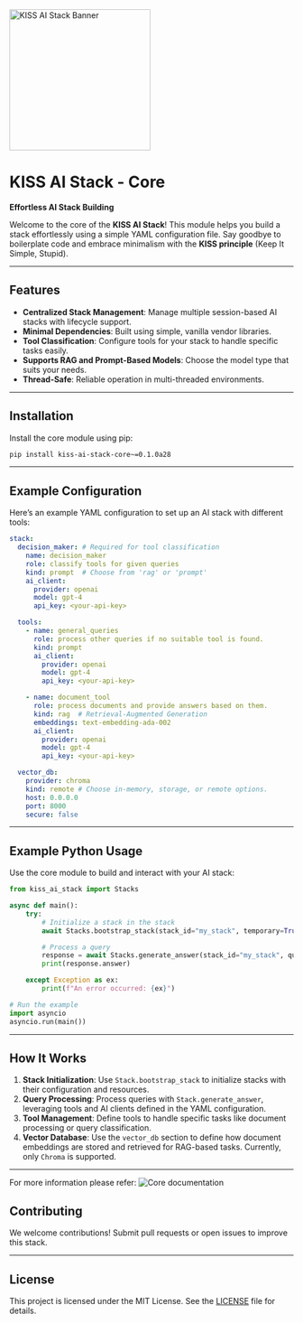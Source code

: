 
<div style="text-align: left; margin-bottom: 20px;">
  <img src="https://kiss-ai-stack.github.io/kissaistack.svg" alt="KISS AI Stack Banner" style="max-width: auto; height: 250px">
</div>

# KISS AI Stack - Core

**Effortless AI Stack Building**

Welcome to the core of the **KISS AI Stack**! This module helps you build a stack effortlessly using a simple YAML configuration file. Say goodbye to boilerplate code and embrace minimalism with the **KISS principle** (Keep It Simple, Stupid).

---

## Features

- **Centralized Stack Management**: Manage multiple session-based AI stacks with lifecycle support.
- **Minimal Dependencies**: Built using simple, vanilla vendor libraries.
- **Tool Classification**: Configure tools for your stack to handle specific tasks easily.
- **Supports RAG and Prompt-Based Models**: Choose the model type that suits your needs.
- **Thread-Safe**: Reliable operation in multi-threaded environments.

---

## Installation

Install the core module using pip:

```bash
pip install kiss-ai-stack-core~=0.1.0a28
```

---

## Example Configuration

Here’s an example YAML configuration to set up an AI stack with different tools:

```yaml
stack:
  decision_maker: # Required for tool classification
    name: decision_maker
    role: classify tools for given queries
    kind: prompt  # Choose from 'rag' or 'prompt'
    ai_client:
      provider: openai
      model: gpt-4
      api_key: <your-api-key>

  tools:
    - name: general_queries
      role: process other queries if no suitable tool is found.
      kind: prompt
      ai_client:
        provider: openai
        model: gpt-4
        api_key: <your-api-key>

    - name: document_tool
      role: process documents and provide answers based on them.
      kind: rag  # Retrieval-Augmented Generation
      embeddings: text-embedding-ada-002
      ai_client:
        provider: openai
        model: gpt-4
        api_key: <your-api-key>

  vector_db:
    provider: chroma
    kind: remote # Choose in-memory, storage, or remote options.
    host: 0.0.0.0
    port: 8000
    secure: false
```

---

## Example Python Usage

Use the core module to build and interact with your AI stack:

```python
from kiss_ai_stack import Stacks

async def main():
    try:
        # Initialize a stack in the stack
        await Stacks.bootstrap_stack(stack_id="my_stack", temporary=True)

        # Process a query
        response = await Stacks.generate_answer(stack_id="my_stack", query="What is Retrieval-Augmented Generation?")
        print(response.answer)

    except Exception as ex:
        print(f"An error occurred: {ex}")

# Run the example
import asyncio
asyncio.run(main())
```

---

## How It Works

1. **Stack Initialization**: Use `Stack.bootstrap_stack` to initialize stacks with their configuration and resources.
2. **Query Processing**: Process queries with `Stack.generate_answer`, leveraging tools and AI clients defined in the YAML configuration.
3. **Tool Management**: Define tools to handle specific tasks like document processing or query classification.
4. **Vector Database**: Use the `vector_db` section to define how document embeddings are stored and retrieved for RAG-based tasks. Currently, only `Chroma` is supported.

---

For more information please refer: ![Core documentation](https://kiss-ai-stack.github.io/docs/ai-stack-core/)

## Contributing

We welcome contributions! Submit pull requests or open issues to improve this stack.

---

## License

This project is licensed under the MIT License. See the [LICENSE](./LICENSE) file for details.
